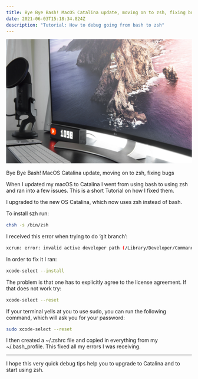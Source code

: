 ```yaml
---
title: Bye Bye Bash! MacOS Catalina update, moving on to zsh, fixing bugs
date: 2021-06-03T15:18:34.824Z
description: "Tutorial: How to debug going from bash to zsh"
---
```

![Mac computer with microphone and clock](1__z7rtesdxpuyvgih-t59_w.jpeg)

Bye Bye Bash! MacOS Catalina update, moving on to zsh, fixing bugs

When I updated my macOS to Catalina I went from using bash to using zsh and ran into a few issues. This is a short Tutorial on how I fixed them.

I upgraded to the new OS Catalina, which now uses zsh instead of bash.

To install szh run:

```bash
chsh -s /bin/zsh
```

I received this error when trying to do ‘git branch’:

```bash
xcrun: error: invalid active developer path (/Library/Developer/CommandLineTools), missing xcrun at: /Library/Developer/CommandLineTools/usr/bin/xcrun
```

In order to fix it I ran:

```bash
xcode-select --install
```

The problem is that one has to explicitly agree to the license agreement. If that does not work try:

```bash
xcode-select --reset
```

If your terminal yells at you to use sudo, you can run the following command, which will ask you for your password:

```bash
sudo xcode-select --reset
```

I then created a \~/.zshrc file and copied in everything from my \~/.bash_profile. This fixed all my errors I was receiving.

- - -

I hope this very quick debug tips help you to upgrade to Catalina and to start using zsh.
